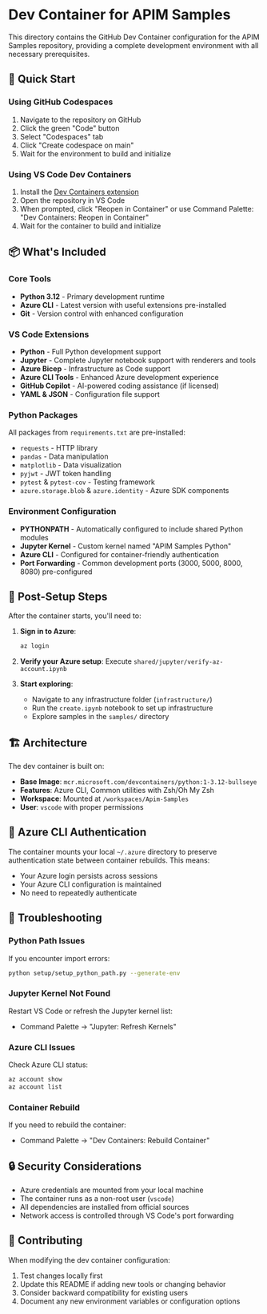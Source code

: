# Dev Container for APIM Samples

This directory contains the GitHub Dev Container configuration for the APIM Samples repository, providing a complete development environment with all necessary prerequisites.

## 🚀 Quick Start

### Using GitHub Codespaces

1. Navigate to the repository on GitHub
2. Click the green "Code" button
3. Select "Codespaces" tab
4. Click "Create codespace on main"
5. Wait for the environment to build and initialize

### Using VS Code Dev Containers

1. Install the [Dev Containers extension](https://marketplace.visualstudio.com/items?itemName=ms-vscode-remote.remote-containers)
2. Open the repository in VS Code
3. When prompted, click "Reopen in Container" or use Command Palette: "Dev Containers: Reopen in Container"
4. Wait for the container to build and initialize

## 📦 What's Included

### Core Tools
- **Python 3.12** - Primary development runtime
- **Azure CLI** - Latest version with useful extensions pre-installed
- **Git** - Version control with enhanced configuration

### VS Code Extensions
- **Python** - Full Python development support
- **Jupyter** - Complete Jupyter notebook support with renderers and tools
- **Azure Bicep** - Infrastructure as Code support
- **Azure CLI Tools** - Enhanced Azure development experience
- **GitHub Copilot** - AI-powered coding assistance (if licensed)
- **YAML & JSON** - Configuration file support

### Python Packages
All packages from `requirements.txt` are pre-installed:
- `requests` - HTTP library
- `pandas` - Data manipulation
- `matplotlib` - Data visualization
- `pyjwt` - JWT token handling
- `pytest` & `pytest-cov` - Testing framework
- `azure.storage.blob` & `azure.identity` - Azure SDK components

### Environment Configuration
- **PYTHONPATH** - Automatically configured to include shared Python modules
- **Jupyter Kernel** - Custom kernel named "APIM Samples Python"
- **Azure CLI** - Configured for container-friendly authentication
- **Port Forwarding** - Common development ports (3000, 5000, 8000, 8080) pre-configured

## 🔧 Post-Setup Steps

After the container starts, you'll need to:

1. **Sign in to Azure**:
   ```bash
   az login
   ```

2. **Verify your Azure setup**:
   Execute `shared/jupyter/verify-az-account.ipynb`

3. **Start exploring**:
   - Navigate to any infrastructure folder (`infrastructure/`)
   - Run the `create.ipynb` notebook to set up infrastructure
   - Explore samples in the `samples/` directory

## 🏗️ Architecture

The dev container is built on:
- **Base Image**: `mcr.microsoft.com/devcontainers/python:1-3.12-bullseye`
- **Features**: Azure CLI, Common utilities with Zsh/Oh My Zsh
- **Workspace**: Mounted at `/workspaces/Apim-Samples`
- **User**: `vscode` with proper permissions

## 🔄 Azure CLI Authentication

The container mounts your local `~/.azure` directory to preserve authentication state between container rebuilds. This means:
- Your Azure login persists across sessions
- Your Azure CLI configuration is maintained
- No need to repeatedly authenticate

## 🐛 Troubleshooting

### Python Path Issues
If you encounter import errors:
```bash
python setup/setup_python_path.py --generate-env
```

### Jupyter Kernel Not Found
Restart VS Code or refresh the Jupyter kernel list:
- Command Palette → "Jupyter: Refresh Kernels"

### Azure CLI Issues
Check Azure CLI status:
```bash
az account show
az account list
```

### Container Rebuild
If you need to rebuild the container:
- Command Palette → "Dev Containers: Rebuild Container"

## 🔒 Security Considerations

- Azure credentials are mounted from your local machine
- The container runs as a non-root user (`vscode`)
- All dependencies are installed from official sources
- Network access is controlled through VS Code's port forwarding

## 🤝 Contributing

When modifying the dev container configuration:
1. Test changes locally first
2. Update this README if adding new tools or changing behavior
3. Consider backward compatibility for existing users
4. Document any new environment variables or configuration options
